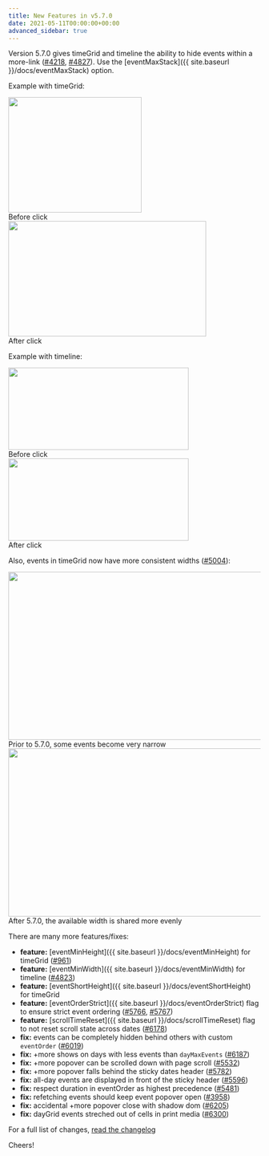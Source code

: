 ```yaml
---
title: New Features in v5.7.0
date: 2021-05-11T00:00:00+00:00
advanced_sidebar: true
---
```


Version 5.7.0 gives timeGrid and timeline the ability to hide events within a more-link ([#4218](https://github.com/fullcalendar/fullcalendar/issues/4218), [#4827](https://github.com/fullcalendar/fullcalendar/issues/4827)). Use the [eventMaxStack]({{ site.baseurl }}/docs/eventMaxStack) option.

Example with timeGrid:

<div class='split-image'>
  <div style='flex-grow:0'>
    <img src='{{ site.baseurl }}/docs/v5/timegrid-more-link-closed.png' class='bordered-image' width='266' height='230' style='max-width:none !important'>
    <div class='image-caption'>
      Before click
    </div>
  </div>
  <div style='flex-grow:0'>
    <img src='{{ site.baseurl }}/docs/v5/timegrid-more-link-open.png' class='bordered-image' width='395' height='230' style='max-width:none !important'>
    <div class='image-caption'>
      After click
    </div>
  </div>
</div>

Example with timeline:

<div class='split-image'>
  <div style='flex-grow:0'>
    <img src='{{ site.baseurl }}/docs/v5/timeline-more-link-closed.png' class='bordered-image' width='360' height='164' style='max-width:none !important'>
    <div class='image-caption'>
      Before click
    </div>
  </div>
  <div style='flex-grow:0'>
    <img src='{{ site.baseurl }}/docs/v5/timeline-more-link-open.png' class='bordered-image' width='360' height='164' style='max-width:none !important'>
    <div class='image-caption'>
      After click
    </div>
  </div>
</div>

Also, events in timeGrid now have more consistent widths ([#5004](https://github.com/fullcalendar/fullcalendar/issues/5004)):

<div class='bleedout'>
  <div class='split-image'>
    <div>
      <img src='{{ site.baseurl }}/assets/images/docs/timegrid-events-bad.png' class='bordered-image' width='575' height='335'>
      <div class='image-caption'>
        Prior to 5.7.0, some events become very narrow
      </div>
    </div>
    <div>
      <img src='{{ site.baseurl }}/assets/images/docs/timegrid-events-good.png' class='bordered-image' width='575' height='335'>
      <div class='image-caption'>
        After 5.7.0, the available width is shared more evenly
      </div>
    </div>
  </div>
</div>

There are many more features/fixes:

- **feature:** [eventMinHeight]({{ site.baseurl }}/docs/eventMinHeight) for timeGrid ([#961](https://github.com/fullcalendar/fullcalendar/issues/961))
- **feature:** [eventMinWidth]({{ site.baseurl }}/docs/eventMinWidth) for timeline ([#4823](https://github.com/fullcalendar/fullcalendar/issues/4823))
- **feature:** [eventShortHeight]({{ site.baseurl }}/docs/eventShortHeight) for timeGrid
- **feature:** [eventOrderStrict]({{ site.baseurl }}/docs/eventOrderStrict) flag to ensure strict event ordering ([#5766](https://github.com/fullcalendar/fullcalendar/issues/5766), [#5767](https://github.com/fullcalendar/fullcalendar/issues/5767))
- **feature:** [scrollTimeReset]({{ site.baseurl }}/docs/scrollTimeReset) flag to not reset scroll state across dates ([#6178](https://github.com/fullcalendar/fullcalendar/issues/6178))
- **fix:** events can be completely hidden behind others with custom `eventOrder` ([#6019](https://github.com/fullcalendar/fullcalendar/issues/6019))
- **fix:** +more shows on days with less events than `dayMaxEvents` ([#6187](https://github.com/fullcalendar/fullcalendar/issues/6187))
- **fix:** +more popover can be scrolled down with page scroll ([#5532](https://github.com/fullcalendar/fullcalendar/issues/5532))
- **fix:** +more popover falls behind the sticky dates header ([#5782](https://github.com/fullcalendar/fullcalendar/issues/5782))
- **fix:** all-day events are displayed in front of the sticky header ([#5596](https://github.com/fullcalendar/fullcalendar/issues/5596))
- **fix:** respect duration in eventOrder as highest precedence ([#5481](https://github.com/fullcalendar/fullcalendar/issues/5481))
- **fix:** refetching events should keep event popover open ([#3958](https://github.com/fullcalendar/fullcalendar/issues/3958))
- **fix:** accidental +more popover close with shadow dom ([#6205](https://github.com/fullcalendar/fullcalendar/issues/6205))
- **fix:** dayGrid events streched out of cells in print media ([#6300](https://github.com/fullcalendar/fullcalendar/issues/6300))

For a full list of changes, <a href='https://github.com/fullcalendar/fullcalendar/releases/tag/v5.7.0' class='more-link'>read the changelog</a>

Cheers!
